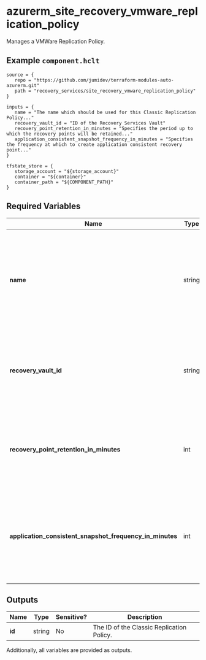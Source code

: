 # azurerm_site_recovery_vmware_replication_policy

Manages a VMWare Replication Policy.

## Example `component.hclt`

```hcl
source = {
   repo = "https://github.com/jumidev/terraform-modules-auto-azurerm.git"   
   path = "recovery_services/site_recovery_vmware_replication_policy"   
}

inputs = {
   name = "The name which should be used for this Classic Replication Policy..."   
   recovery_vault_id = "ID of the Recovery Services Vault"   
   recovery_point_retention_in_minutes = "Specifies the period up to which the recovery points will be retained..."   
   application_consistent_snapshot_frequency_in_minutes = "Specifies the frequency at which to create application consistent recovery point..."   
}

tfstate_store = {
   storage_account = "${storage_account}"   
   container = "${container}"   
   container_path = "${COMPONENT_PATH}"   
}

```

## Required Variables

| Name | Type |  Description |
| ---- | --------- |  ----------- |
| **name** | string |  The name which should be used for this Classic Replication Policy. Changing this forces a new Replication Policy to be created. | 
| **recovery_vault_id** | string |  ID of the Recovery Services Vault. Changing this forces a new Replication Policy to be created. | 
| **recovery_point_retention_in_minutes** | int |  Specifies the period up to which the recovery points will be retained. Must between `0` to `21600`. | 
| **application_consistent_snapshot_frequency_in_minutes** | int |  Specifies the frequency at which to create application consistent recovery points. Must between `0` to `720`. | 



## Outputs

| Name | Type | Sensitive? | Description |
| ---- | ---- | --------- | --------- |
| **id** | string | No  | The ID of the Classic Replication Policy. | 

Additionally, all variables are provided as outputs.
